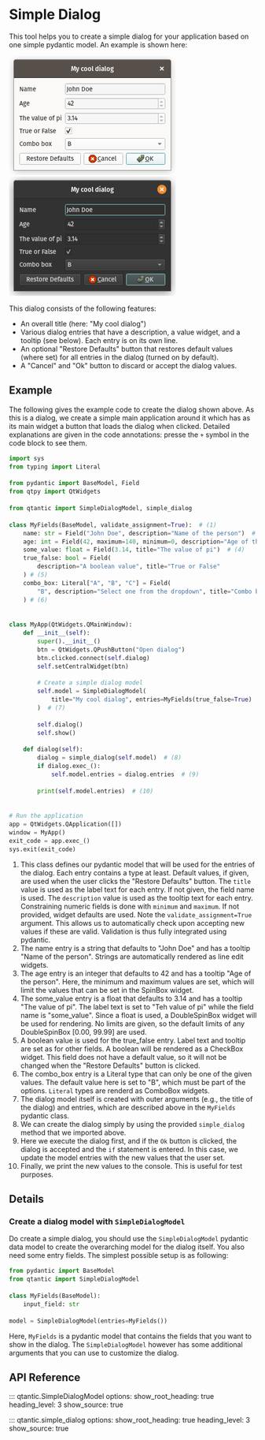 # Simple Dialog

This tool helps you to create a simple dialog for your application
based on one simple pydantic model.
An example is shown here:

![Simple dialog example, light mode](assets/simple_dialog_light.png#only-light)
![Simple dialog example, dark mode](assets/simple_dialog_dark.png#only-dark)

This dialog consists of the following features:

- An overall title (here: "My cool dialog")
- Various dialog entries that have a description, a value widget, and a tooltip (see below). Each entry is on its own line.
- An optional "Restore Defaults" button that restores default values (where set) for all entries in the dialog (turned on by default).
- A "Cancel" and "Ok" button to discard or accept the dialog values.

## Example

The following gives the example code to create the dialog shown above.
As this is a dialog,
we create a simple main application around it which has as its main widget
a button that loads the dialog when clicked.
Detailed explanations are given in the code annotations: presse the `+` symbol in the code block to see them.

```python
import sys
from typing import Literal

from pydantic import BaseModel, Field
from qtpy import QtWidgets

from qtantic import SimpleDialogModel, simple_dialog

class MyFields(BaseModel, validate_assignment=True):  # (1)
    name: str = Field("John Doe", description="Name of the person")  # (2)
    age: int = Field(42, maximum=140, minimum=0, description="Age of the person")  # (3)
    some_value: float = Field(3.14, title="The value of pi")  # (4)
    true_false: bool = Field(
        description="A boolean value", title="True or False"
    ) # (5)
    combo_box: Literal["A", "B", "C"] = Field(
        "B", description="Select one from the dropdown", title="Combo box"
    ) # (6)


class MyApp(QtWidgets.QMainWindow):
    def __init__(self):
        super().__init__()
        btn = QtWidgets.QPushButton("Open dialog")
        btn.clicked.connect(self.dialog)
        self.setCentralWidget(btn)

        # Create a simple dialog model
        self.model = SimpleDialogModel(
            title="My cool dialog", entries=MyFields(true_false=True)
        )  # (7)

        self.dialog()
        self.show()

    def dialog(self):
        dialog = simple_dialog(self.model)  # (8)
        if dialog.exec_():
            self.model.entries = dialog.entries  # (9)

        print(self.model.entries)  # (10)


# Run the application
app = QtWidgets.QApplication([])
window = MyApp()
exit_code = app.exec_()
sys.exit(exit_code)
```

1. This class defines our pydantic model that will be used for the entries of the dialog.
    Each entry contains a type at least.
    Default values, if given, are used when the user clicks the "Restore Defaults" button.
    The `title` value is used as the label text for each entry. If not given, the field name is used.
    The `description` value is used as the tooltip text for each entry.
    Constraining numeric fields is done with `minimum` and `maximum`. If not provided, widget defaults are used.
    Note the `validate_assignment=True` argument.
    This allows us to automatically check upon accepting new values if these are valid.
    Validation is thus fully integrated using pydantic.
2. The name entry is a string that defaults to "John Doe" and has a tooltip "Name of the person".
    Strings are automatically rendered as line edit widgets.
3. The age entry is an integer that defaults to 42 and has a tooltip "Age of the person".
    Here, the minimum and maximum values are set,
    which will limit the values that can be set in the SpinBox widget.
4. The some_value entry is a float that defaults to 3.14 and has a tooltip "The value of pi".
    The label text is set to "Teh value of pi" while the field name is "some_value".
    Since a float is used, a DoubleSpinBox widget will be used for rendering.
    No limits are given, so the default limits of any DoubleSpinBox [0.00, 99.99] are used.
5. A boolean value is used for the true_false entry. Label text and tooltip are set as for other fields.
    A boolean will be rendered as a CheckBox widget.
    This field does not have a default value, so it will not be changed when the "Restore Defaults" button is clicked.
6. The combo_box entry is a Literal type that can only be one of the given values.
    The default value here is set to "B", which must be part of the options.
    `Literal` types are renderd as ComboBox widgets.
7. The dialog model itself is created with outer arguments (e.g., the title of the dialog)
    and entries, which are described above in the `MyFields` pydantic class.
8. We can create the dialog simply by using the provided `simple_dialog` method that we imported above.
9. Here we execute the dialog first, and if the `Ok` button is clicked,
    the dialog is accepted and the `if` statement is entered.
    In this case, we update the model entries with the new values that the user set.
10. Finally, we print the new values to the console. This is useful for test purposes.


## Details

### Create a dialog model with `SimpleDialogModel`

Do create a simple dialog,
you should use the `SimpleDialogModel` pydantic data model to create the overarching model for the dialog itself.
You also need some entry fields.
The simplest possible setup is as following:

```python
from pydantic import BaseModel
from qtantic import SimpleDialogModel

class MyFields(BaseModel):
    input_field: str

model = SimpleDialogModel(entries=MyFields())
```

Here, `MyFields` is a pydantic model that contains the fields that you want to show in the dialog.
The `SimpleDialogModel` however has some additional arguments that you can use to customize the dialog.

## API Reference

::: qtantic.SimpleDialogModel
    options:
      show_root_heading: true
      heading_level: 3
      show_source: true

::: qtantic.simple_dialog
    options:
      show_root_heading: true
      heading_level: 3
      show_source: true
